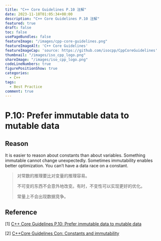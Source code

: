 ```yaml
---
title: "C++ Core Guidelines P.10 注解"
date: 2023-11-18T01:05:34+08:00
description: "C++ Core Guidelines P.10 注解"
featured: true
draft: false
toc: false
usePageBundles: false
featureImage: "/images/cpp-core-guidelines.png"
featureImageAlt: 'C++ Core Guidelines'
featureImageCap: 'source: https://github.com/isocpp/CppCoreGuidelines'
thumbnail: "/images/iso_cpp_logo.png"
shareImage: "/images/iso_cpp_logo.png"
codeLineNumbers: true
figurePositionShow: true
categories:
  - C++
tags:
  - Best Practice
comment: true
---
```


# P.10: Prefer immutable data to mutable data

## Reason

It is easier to reason about constants than about variables. Something immutable cannot change unexpectedly. Sometimes immutability enables better optimization. You can’t have a data race on a constant.

> 对常数的推理要比对变量的推理容易。
>
> 不可变的东西不会意外地改变。有时，不变性可以实现更好的优化。
>
> 常量上不会出现数据竞争。

## Reference

[1] [C++ Core Guidelines P.10: Prefer immutable data to mutable data](https://isocpp.github.io/CppCoreGuidelines/CppCoreGuidelines#p10-prefer-immutable-data-to-mutable-data)

[2] [C++Core Guidelines Con: Constants and immutability](https://isocpp.github.io/CppCoreGuidelines/CppCoreGuidelines#S-const)

